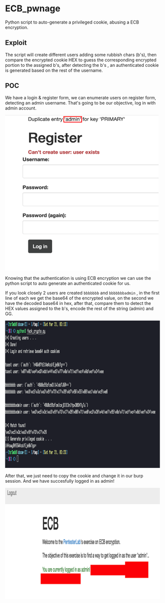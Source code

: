 # ECB_pwnage
Python script to auto-generate a privileged cookie, abusing a ECB encryption. 

## Exploit

The script will create different users adding some rubbish chars (b's), then compare the encrypted cookie HEX to guess the corresponding encrypted portion to the assigned b's, after detecting the b's , an authenticated cookie is generated based on the rest of the username.



## POC
We have a login & register form, we can enumerate users on register form, detecting an admin username. That's going to be our objective, log in with admin account.

<img src="/img/screen1.png" width="500" height="506">

Knowing that the authentication is using ECB encryption we can use the python script to auto generate an authenticated cookie for us.

If you look closely 2 users are created `bbbbbbb` and `bbbbbbbadmin` , in the first line of each we get the base64 of the encrypted value, on the second we have the decoded base64 in hex, after that, compare them to detect the HEX values assigned to the b's, encode the rest of the string (admin) and GG.

<img src="/img/screen2.png" width="1200" height="480">

After that, we just need to copy the cookie and change it in our burp session. And we have succesfully logged in as admin!

<img src="/img/session3.png" width="1100" height="362">


